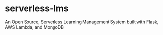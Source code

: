 # serverless-lms
An Open Source, Serverless Learning Management System built with Flask, AWS Lambda, and MongoDB
